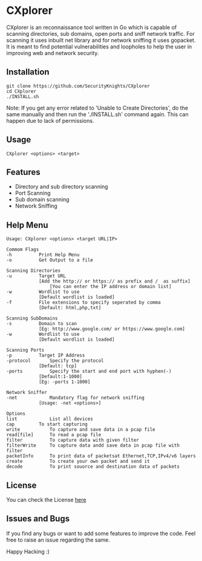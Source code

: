 
# CXplorer

CXplorer is an reconnaissance tool written in Go which is capable of scanning directories, sub domains, open ports and sniff network traffic. For scanning it uses inbuilt net library and for network sniffing it uses gopacket. It is meant to find potential vulnerabilities and loopholes to help the user in improving web and network security.

## Installation

	
    git clone https://github.com/SecurityKnights/CXplorer
    cd CXplorer
    ./INSTALL.sh
    
Note: If you get any error related to 'Unable to Create Directories', do the same manually and then run the './INSTALL.sh' command again. This can happen due to lack of permissions. 

## Usage

    CXplorer <options> <target>
    
## Features

 - Directory and sub directory scanning
 - Port Scanning
 - Sub domain scanning
 - Network Sniffing

## Help Menu

    Usage: CXplorer <options> <target URL|IP>
    
    Commom Flags
    -h			Print Help Menu
    -o			Get Output to a file
    
    Scanning Directories
    -u			Target URL
				[Add the http:// or https:// as prefix and /  as suffix]
			        [You can enter the IP address or domain list]
	-w			Wordlist to use
				[Default wordlist is loaded]
	-f			File extensions to specify seperated by comma
				[Default: html,php,txt]
	
	Scanning SubDomains
	-s			Domain to scan
				[Eg: http://www.google.com/ or https://www.google.com]
	-w			Wordlist to use
				[Default wordlist is loaded]
	
	Scanning Ports
	-p			Target IP Address
	-protocol		Specify the protocol
				[Default: tcp]
	-ports			Specify the start and end port with hyphen(-)
				[Default:1-1000]
				[Eg: -ports 1-1000]

	Network Sniffer
	-net			Mandatory flag for network sniffing
				[Usage: -net <options>]
	
	Options
	list			List all devices
	cap			To start capturing
	write			To capture and save data in a pcap file
	read[file]		To read a pcap file
	filter			To capture data with given filter
	filterWrite		To capture data andd save data in pcap file with filter
	packetInfo		To print data of packetsat Ethernet,TCP,IPv4/v6 layers
	create			To create your own packet and send it
	decode			To print souorce and destination data of packets

## License
You can check the License [here](https://github.com/SecurityKnights/CXplorer/blob/main/LICENSE)

## Issues and Bugs
If you find any bugs or want to add some features to improve the code. Feel free to raise an issue regarding the same.

Happy Hacking :)
